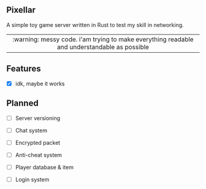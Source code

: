 ## Pixellar

A simple toy game server written in Rust to test my skill in networking.

<div align="">
<table>
<tbody>
<td align="center">
:warning: messy code. i'am trying to make everything readable and understandable as possible
</td>
</tbody>
</table>
</div>

## Features
* [x] idk, maybe it works

## Planned
* [ ] Server versioning
* [ ] Chat system
* [ ] Encrypted packet
* [ ] Anti-cheat system
* [ ] Player database & item
* [ ] Login system

